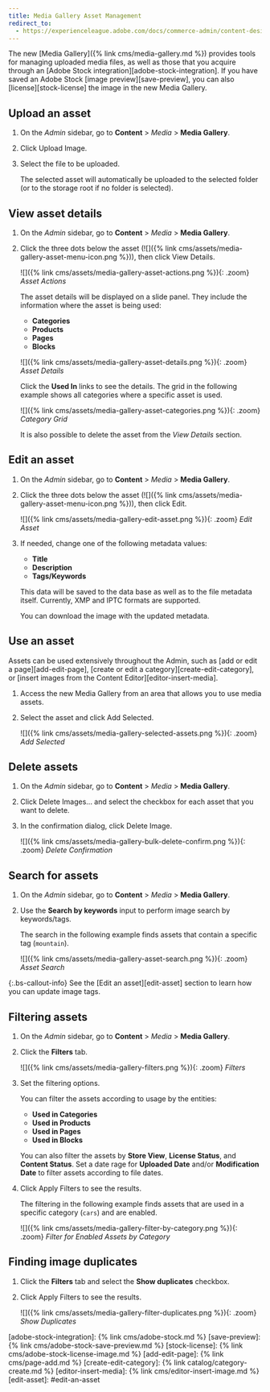 ```yaml
---
title: Media Gallery Asset Management
redirect_to:
  - https://experienceleague.adobe.com/docs/commerce-admin/content-design/media/gallery/media-gallery-asset-management.html
---
```


The new [Media Gallery]({% link cms/media-gallery.md %}) provides tools for managing uploaded media files, as well as those that you acquire through an [Adobe Stock integration][adobe-stock-integration]. If you have saved an Adobe Stock [image preview][save-preview], you can also [license][stock-license] the image in the new Media Gallery.

## Upload an asset

1. On the _Admin_ sidebar, go to **Content** > _Media_ > **Media Gallery**.

1. Click <span class="btn">Upload Image</span>.

1. Select the file to be uploaded.

   The selected asset will automatically be uploaded to the selected folder (or to the storage root if no folder is selected).

## View asset details

1. On the _Admin_ sidebar, go to **Content** > _Media_ > **Media Gallery**.

1. Click the three dots below the asset (![]({% link cms/assets/media-gallery-asset-menu-icon.png %})), then click <span class="btn">View Details</span>.

    ![]({% link cms/assets/media-gallery-asset-actions.png %}){: .zoom}
    _Asset Actions_

    The asset details will be displayed on a slide panel. They include the information where the asset is being used:

   - **Categories**
   - **Products**
   - **Pages**
   - **Blocks**

    ![]({% link cms/assets/media-gallery-asset-details.png %}){: .zoom}
    _Asset Details_

    Click the **Used In** links to see the details. The grid in the following example shows all categories where a specific asset is used.

    ![]({% link cms/assets/media-gallery-asset-categories.png %}){: .zoom}
    _Category Grid_

    It is also possible to delete the asset from the _View Details_ section.

## Edit an asset

1. On the _Admin_ sidebar, go to **Content** > _Media_ > **Media Gallery**.

1. Click the three dots below the asset (![]({% link cms/assets/media-gallery-asset-menu-icon.png %})), then click <span class="btn">Edit</span>.

    ![]({% link cms/assets/media-gallery-edit-asset.png %}){: .zoom}
    _Edit Asset_

1. If needed, change one of the following metadata values:

   - **Title**
   - **Description**
   - **Tags/Keywords**

   This data will be saved to the data base as well as to the file metadata itself. Currently, XMP and IPTC formats are supported.

   You can download the image with the updated metadata.

## Use an asset

Assets can be used extensively throughout the Admin, such as [add or edit a page][add-edit-page], [create or edit a category][create-edit-category], or [insert images from the Content Editor][editor-insert-media].

1. Access the new Media Gallery from an area that allows you to use media assets.

1. Select the asset and click <span class="btn">Add Selected</span>.

    ![]({% link cms/assets/media-gallery-selected-assets.png %}){: .zoom}
    _Add Selected_

## Delete assets

1. On the _Admin_ sidebar, go to **Content** > _Media_ > **Media Gallery**.

1. Click <span class="btn">Delete Images...</span> and select the checkbox for each asset that you want to delete.

1. In the confirmation dialog, click <span class="btn">Delete Image</span>.

    ![]({% link cms/assets/media-gallery-bulk-delete-confirm.png %}){: .zoom}
    _Delete Confirmation_

## Search for assets

1. On the _Admin_ sidebar, go to **Content** > _Media_ > **Media Gallery**.

1. Use the **Search by keywords** input to perform image search by keywords/tags.

    The search in the following example finds assets that contain a specific tag (`mountain`).

    ![]({% link cms/assets/media-gallery-asset-search.png %}){: .zoom}
    _Asset Search_

{:.bs-callout-info}
See the [Edit an asset][edit-asset] section to learn how you can update image tags.

## Filtering assets

1. On the _Admin_ sidebar, go to **Content** > _Media_ > **Media Gallery**.

1. Click the **Filters** tab.

    ![]({% link cms/assets/media-gallery-filters.png %}){: .zoom}
    _Filters_

1. Set the filtering options.

   You can filter the assets according to usage by the entities:

   - **Used in Categories**
   - **Used in Products**
   - **Used in Pages**
   - **Used in Blocks**

   You can also filter the assets by **Store View**, **License Status**, and **Content Status**. Set a date rage for **Uploaded Date** and/or **Modification Date** to filter assets according to file dates.

1. Click <span class="btn">Apply Filters</span> to see the results.

   The filtering in the following example finds assets that are used in a specific category (`cars`) and are enabled.

    ![]({% link cms/assets/media-gallery-filter-by-category.png %}){: .zoom}
    _Filter for Enabled Assets by Category_

## Finding image duplicates

1. Click the **Filters** tab and select the **Show duplicates** checkbox.

1. Click <span class="btn">Apply Filters</span> to see the results.

    ![]({% link cms/assets/media-gallery-filter-duplicates.png %}){: .zoom}
    _Show Duplicates_

[adobe-stock-integration]: {% link cms/adobe-stock.md %}
[save-preview]: {% link cms/adobe-stock-save-preview.md %}
[stock-license]: {% link cms/adobe-stock-license-image.md %}
[add-edit-page]: {% link cms/page-add.md %}
[create-edit-category]: {% link catalog/category-create.md %}
[editor-insert-media]: {% link cms/editor-insert-image.md %}
[edit-asset]: #edit-an-asset
